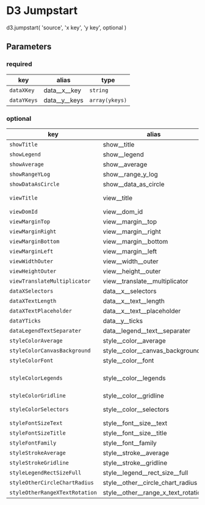# D3 Jumpstart

d3.jumpstart( 'source', 'x key', 'y key', optional )

## Parameters
### required
| key  | alias  | type  |
|---|---|---|
| ```dataXKey``` | data__x__key | ```string```  |
| ```dataYKeys``` | data__y__keys | ```array(ykeys)```  |


### optional
| key  | alias  | type  | default |
|---|---|---|---|
| ```showTitle``` | show__title | ```boolean```  | true  |
| ```showLegend``` | show__legend | ```boolean```  | true  |
| ```showAverage``` | show__average | ```boolean```  | true  |
| ```showRangeYLog``` | show__range_y_log | ```boolean```  | false  |
| ```showDataAsCircle``` | show__data_as_circle | ```boolean```  | false  |
| ```viewTitle``` | view__title | ```string```  | "D3 Jumpstart"  |
| ```viewDomId``` | view__dom_id | ```string```  | "d3Jumpstart"  |
| ```viewMarginTop``` | view__margin__top | ```number```  | 20  |
| ```viewMarginRight``` | view__margin__right | ```number```  | 40  |
| ```viewMarginBottom``` | view__margin__bottom | ```number```  | 100  |
| ```viewMarginLeft``` | view__margin__left | ```number```  | 60  |
| ```viewWidthOuter``` | view__width__outer | ```number```  | 600  |
| ```viewHeightOuter``` | view__height__outer | ```number```  | 300  |
| ```viewTranslateMultiplicator``` | view__translate__multiplicator | ```number```  | 1.5  |
| ```dataXSelectors``` | data__x__selectors | ```array(ykeys)```  | []  |
| ```dataXTextLength``` | data__x__text__length | ```number```  | 25  |
| ```dataXTextPlaceholder``` | data__x__text__placeholder | ```string```  | "..."  |
| ```dataYTicks``` | data__y__ticks | ```number```  | 5  |   |
| ```dataLegendTextSeparater``` | data__legend__text__separater | ```string```  | "_"  |
| ```styleColorAverage``` | style__color__average | ```string```  | "#000000"  |
| ```styleColorCanvasBackground``` | style__color__canvas_background | ```string```  | none  |
| ```styleColorFont``` | style__color__font | ```string```  | "#000000"  |
| ```styleColorLegends``` | style__color__legends | ```array(hex)```  | ["#5186EC", "#D95040", "#F2BD42"]  |
| ```styleColorGridline``` | style__color__gridline | ```string```  | "#E5E5E5"  |
| ```styleColorSelectors``` | style__color__selectors | ```array(hex)```  | ["#EE752F", "#5186EC"] |
| ```styleFontSizeText``` | style__font__size__text | ```number```  | 10  |
| ```styleFontSizeTitle``` | style__font__size__title | ```number```  | 18  |
| ```styleFontFamily``` | style__font__family | ```string```  | "arial"  |
| ```styleStrokeAverage``` | style__stroke__average | ```number```  | 2  |
| ```styleStrokeGridline``` | style__stroke__gridline | ```number```  | 2  |
| ```styleLegendRectSizeFull``` | style__legend__rect_size__full | ```number```  | 16  |
| ```styleOtherCircleChartRadius``` | style__other__circle_chart_radius | ```number```  | 4  |
| ```styleOtherRangeXTextRotation``` | style__other__range_x_text_rotation | ```number```  | -45  |

